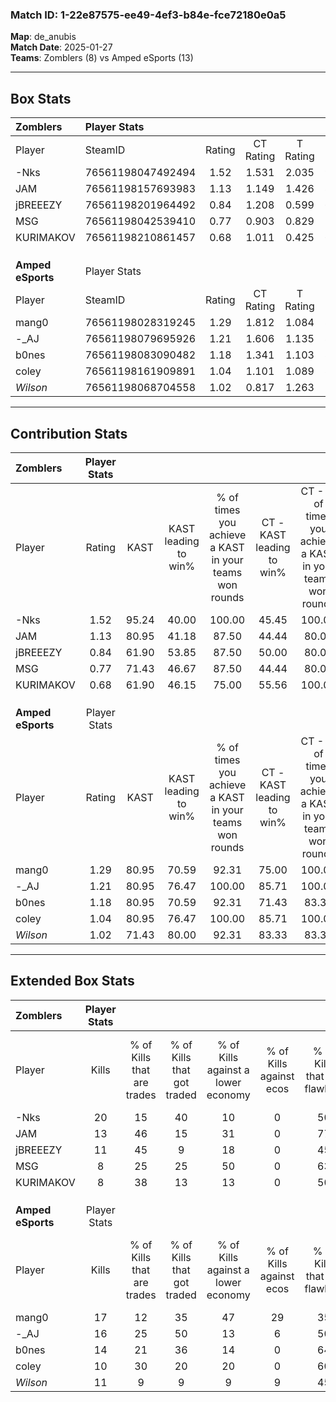### Match ID: 1-22e87575-ee49-4ef3-b84e-fce72180e0a5  
**Map**: de_anubis  
**Match Date**: 2025-01-27  
**Teams**: Zomblers (8) vs Amped eSports (13)  

---  

## Box Stats  

| **Zomblers**      | Player Stats      |        |           |          |       |      |       |         |        |      |     |
| :- | :- | :-: | :-: | :-: | :-: | :-: | :-: | :-: | :-: | :-: | :-: |
| Player            | SteamID           | Rating | CT Rating | T Rating | KAST  | ADR  | Kills | Assists | Deaths | K/D  | HS% |
| -Nks              | 76561198047492494 |  1.52  |   1.531   |  2.035   | 95.24 | 92.3 |  20   |    5    |   15   | 1.33 | 50  |
| JAM               | 76561198157693983 |  1.13  |   1.149   |  1.426   | 80.95 | 73.1 |  13   |    3    |   12   | 1.08 | 30  |
| jBREEEZY          | 76561198201964492 |  0.84  |   1.208   |  0.599   | 61.90 | 70.4 |  11   |    6    |   15   | 0.73 | 45  |
| MSG               | 76561198042539410 |  0.77  |   0.903   |  0.829   | 71.43 | 56.1 |   8   |    7    |   14   | 0.57 | 50  |
| KURIMAKOV         | 76561198210861457 |  0.68  |   1.011   |  0.425   | 61.90 | 48.2 |   8   |    3    |   13   | 0.62 | 62  |
|                   |                   |        |           |          |       |      |       |         |        |      |     |
|                   |                   |        |           |          |       |      |       |         |        |      |     |
|                   |                   |        |           |          |       |      |       |         |        |      |     |
| **Amped eSports** | Player Stats      |        |           |          |       |      |       |         |        |      |     |
| Player            | SteamID           | Rating | CT Rating | T Rating | KAST  | ADR  | Kills | Assists | Deaths | K/D  | HS% |
| mang0             | 76561198028319245 |  1.29  |   1.812   |  1.084   | 80.95 | 85.6 |  17   |    4    |   14   | 1.21 | 52  |
| -_AJ              | 76561198079695926 |  1.21  |   1.606   |  1.135   | 80.95 | 81.1 |  16   |    4    |   15   | 1.07 | 50  |
| b0nes             | 76561198083090482 |  1.18  |   1.341   |  1.103   | 80.95 | 64.5 |  14   |    5    |   11   | 1.27 | 50  |
| coley             | 76561198161909891 |  1.04  |   1.101   |  1.089   | 80.95 | 60.4 |  10   |    3    |   9    | 1.11 | 50  |
| _Wilson_          | 76561198068704558 |  1.02  |   0.817   |  1.263   | 71.43 | 80.0 |  11   |    7    |   12   | 0.92 | 63  |
---  

## Contribution Stats  

| **Zomblers**      | Player Stats |       |                      |                                                        |                           |                                                             |                          |                                                            |
| :- | :-: | :-: | :-: | :-: | :-: | :-: | :-: | :-: |
| Player            |    Rating    | KAST  | KAST leading to win% | % of times you achieve a KAST in your teams won rounds | CT - KAST leading to win% | CT - % of times you achieve a KAST in your teams won rounds | T - KAST leading to win% | T - % of times you achieve a KAST in your teams won rounds |
| -Nks              |     1.52     | 95.24 |        40.00         |                         100.00                         |           45.45           |                           100.00                            |          33.33           |                           100.00                           |
| JAM               |     1.13     | 80.95 |        41.18         |                         87.50                          |           44.44           |                            80.00                            |          37.50           |                           100.00                           |
| jBREEEZY          |     0.84     | 61.90 |        53.85         |                         87.50                          |           50.00           |                            80.00                            |          60.00           |                           100.00                           |
| MSG               |     0.77     | 71.43 |        46.67         |                         87.50                          |           44.44           |                            80.00                            |          50.00           |                           100.00                           |
| KURIMAKOV         |     0.68     | 61.90 |        46.15         |                         75.00                          |           55.56           |                           100.00                            |          25.00           |                           33.33                            |
|                   |              |       |                      |                                                        |                           |                                                             |                          |                                                            |
|                   |              |       |                      |                                                        |                           |                                                             |                          |                                                            |
|                   |              |       |                      |                                                        |                           |                                                             |                          |                                                            |
| **Amped eSports** | Player Stats |       |                      |                                                        |                           |                                                             |                          |                                                            |
| Player            |    Rating    | KAST  | KAST leading to win% | % of times you achieve a KAST in your teams won rounds | CT - KAST leading to win% | CT - % of times you achieve a KAST in your teams won rounds | T - KAST leading to win% | T - % of times you achieve a KAST in your teams won rounds |
| mang0             |     1.29     | 80.95 |        70.59         |                         92.31                          |           75.00           |                           100.00                            |          66.67           |                           85.71                            |
| -_AJ              |     1.21     | 80.95 |        76.47         |                         100.00                         |           85.71           |                           100.00                            |          70.00           |                           100.00                           |
| b0nes             |     1.18     | 80.95 |        70.59         |                         92.31                          |           71.43           |                            83.33                            |          70.00           |                           100.00                           |
| coley             |     1.04     | 80.95 |        76.47         |                         100.00                         |           85.71           |                           100.00                            |          70.00           |                           100.00                           |
| _Wilson_          |     1.02     | 71.43 |        80.00         |                         92.31                          |           83.33           |                            83.33                            |          77.78           |                           100.00                           |
---  

## Extended Box Stats  

| **Zomblers**      | Player Stats |                            |                            |                                    |                         |                              |                                 |        |                             |                                     |                          |                               |                            |
| :- | :-: | :-: | :-: | :-: | :-: | :-: | :-: | :-: | :-: | :-: | :-: | :-: | :-: |
| Player            |    Kills     | % of Kills that are trades | % of Kills that got traded | % of Kills against a lower economy | % of Kills against ecos | % of Kills that are flawless | % of Kills that are close duels | Deaths | % of Deaths that get traded | % of Deaths against a lower economy | % of Deaths against ecos | % of Deaths that are flawless | % of Deaths that are close |
| -Nks              |      20      |             15             |             40             |                 10                 |            0            |              50              |               15                |   15   |             60              |                 20                  |            0             |              53               |             7              |
| JAM               |      13      |             46             |             15             |                 31                 |            0            |              77              |                8                |   12   |             17              |                  0                  |            0             |              50               |             8              |
| jBREEEZY          |      11      |             45             |             9              |                 18                 |            0            |              45              |                9                |   15   |             27              |                  7                  |            0             |              33               |             13             |
| MSG               |      8       |             25             |             25             |                 50                 |            0            |              63              |                0                |   14   |             29              |                 14                  |            0             |              36               |             7              |
| KURIMAKOV         |      8       |             38             |             13             |                 13                 |            0            |              50              |               25                |   13   |             23              |                 31                  |            0             |              77               |             0              |
|                   |              |                            |                            |                                    |                         |                              |                                 |        |                             |                                     |                          |                               |                            |
|                   |              |                            |                            |                                    |                         |                              |                                 |        |                             |                                     |                          |                               |                            |
|                   |              |                            |                            |                                    |                         |                              |                                 |        |                             |                                     |                          |                               |                            |
| **Amped eSports** | Player Stats |                            |                            |                                    |                         |                              |                                 |        |                             |                                     |                          |                               |                            |
| Player            |    Kills     | % of Kills that are trades | % of Kills that got traded | % of Kills against a lower economy | % of Kills against ecos | % of Kills that are flawless | % of Kills that are close duels | Deaths | % of Deaths that get traded | % of Deaths against a lower economy | % of Deaths against ecos | % of Deaths that are flawless | % of Deaths that are close |
| mang0             |      17      |             12             |             35             |                 47                 |           29            |              35              |               12                |   14   |             29              |                 21                  |            7             |              57               |             0              |
| -_AJ              |      16      |             25             |             50             |                 13                 |            6            |              50              |                6                |   15   |             33              |                 20                  |            7             |              67               |             7              |
| b0nes             |      14      |             21             |             36             |                 14                 |            0            |              64              |               14                |   11   |              9              |                 27                  |            9             |              82               |             9              |
| coley             |      10      |             30             |             20             |                 20                 |            0            |              60              |                0                |   9    |             22              |                 22                  |            0             |              22               |             22             |
| _Wilson_          |      11      |             9              |             9              |                 9                  |            9            |              45              |                0                |   12   |             17              |                 17                  |            0             |              42               |             25             |
